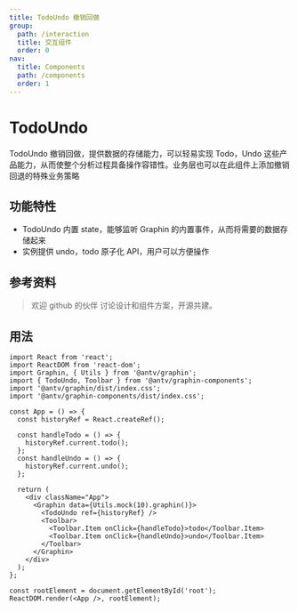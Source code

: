 ```yaml
---
title: TodoUndo 撤销回做
group:
  path: /interaction
  title: 交互组件
  order: 0
nav:
  title: Components
  path: /components
  order: 1
---
```


# TodoUndo

TodoUndo 撤销回做，提供数据的存储能力，可以轻易实现 Todo，Undo 这些产品能力，从而使整个分析过程具备操作容错性。业务层也可以在此组件上添加撤销回退的特殊业务策略

## 功能特性

- TodoUndo 内置 state，能够监听 Graphin 的内置事件，从而将需要的数据存储起来
- 实例提供 undo，todo 原子化 API，用户可以方便操作

## 参考资料

> 欢迎 github 的伙伴 讨论设计和组件方案，开源共建。

## 用法

```tsx | pure
import React from 'react';
import ReactDOM from 'react-dom';
import Graphin, { Utils } from '@antv/graphin';
import { TodoUndo, Toolbar } from '@antv/graphin-components';
import '@antv/graphin/dist/index.css';
import '@antv/graphin-components/dist/index.css';

const App = () => {
  const historyRef = React.createRef();

  const handleTodo = () => {
    historyRef.current.todo();
  };
  const handleUndo = () => {
    historyRef.current.undo();
  };

  return (
    <div className="App">
      <Graphin data={Utils.mock(10).graphin()}>
        <TodoUndo ref={historyRef} />
        <Toolbar>
          <Toolbar.Item onClick={handleTodo}>todo</Toolbar.Item>
          <Toolbar.Item onClick={handleUndo}>undo</Toolbar.Item>
        </Toolbar>
      </Graphin>
    </div>
  );
};

const rootElement = document.getElementById('root');
ReactDOM.render(<App />, rootElement);
```
